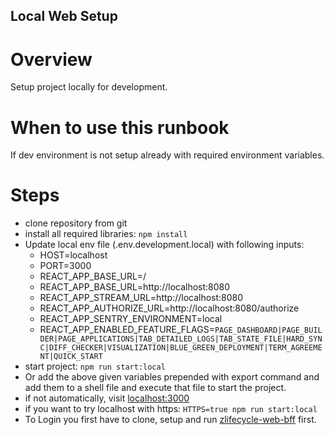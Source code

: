 ## Local Web Setup 

# Overview
Setup project locally for development.

# When to use this runbook
If dev environment is not setup already with required environment variables.

# Steps
-   clone repository from git
-   install all required libraries: `npm install`
-   Update local env file (.env.development.local) with following inputs:
    - HOST=localhost
    - PORT=3000
    - REACT_APP_BASE_URL=/
    - REACT_APP_BASE_URL=http://localhost:8080
    - REACT_APP_STREAM_URL=http://localhost:8080
    - REACT_APP_AUTHORIZE_URL=http://localhost:8080/authorize
    - REACT_APP_SENTRY_ENVIRONMENT=local
    - REACT_APP_ENABLED_FEATURE_FLAGS=```PAGE_DASHBOARD|PAGE_BUILDER|PAGE_APPLICATIONS|TAB_DETAILED_LOGS|TAB_STATE_FILE|HARD_SYNC|DIFF_CHECKER|VISUALIZATION|BLUE_GREEN_DEPLOYMENT|TERM_AGREEMENT|QUICK_START```
-   start project: `npm run start:local`
-   Or add the above given variables prepended with export command and add them to a shell file and execute that file to start the project.
-   if not automatically, visit [localhost:3000](http://localhost:3000)
-   if you want to try localhost with https: `HTTPS=true npm run start:local`
-   To Login you first have to clone, setup and run [zlifecycle-web-bff](https://github.com/cloudknit-io/cloudknit/tree/main/bff/README.md) first.
